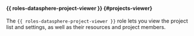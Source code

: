 #### {{ roles-datasphere-project-viewer }} {#projects-viewer}

The `{{ roles-datasphere-project-viewer }}` role lets you view the project list and settings, as well as their resources and project members.